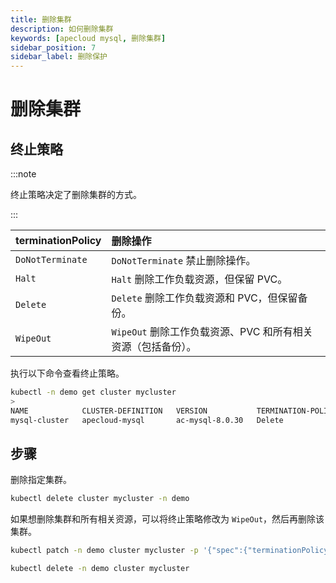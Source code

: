 ```yaml
---
title: 删除集群
description: 如何删除集群
keywords: [apecloud mysql, 删除集群]
sidebar_position: 7
sidebar_label: 删除保护
---
```


# 删除集群

## 终止策略

:::note

终止策略决定了删除集群的方式。

:::

| **terminationPolicy** | **删除操作**                           |
|:----------------------|:-------------------------------------------------|
| `DoNotTerminate`      | `DoNotTerminate` 禁止删除操作。       |
| `Halt`                | `Halt` 删除工作负载资源，但保留 PVC。 |
| `Delete`              | `Delete` 删除工作负载资源和 PVC，但保留备份。   |
| `WipeOut`             | `WipeOut` 删除工作负载资源、PVC 和所有相关资源（包括备份）。    |

执行以下命令查看终止策略。

```bash
kubectl -n demo get cluster mycluster
>
NAME            CLUSTER-DEFINITION   VERSION           TERMINATION-POLICY   STATUS    AGE
mysql-cluster   apecloud-mysql       ac-mysql-8.0.30   Delete               Running   37m
```

## 步骤

删除指定集群。

```bash
kubectl delete cluster mycluster -n demo
```

如果想删除集群和所有相关资源，可以将终止策略修改为 `WipeOut`，然后再删除该集群。

```bash
kubectl patch -n demo cluster mycluster -p '{"spec":{"terminationPolicy":"WipeOut"}}' --type="merge"

kubectl delete -n demo cluster mycluster
```
